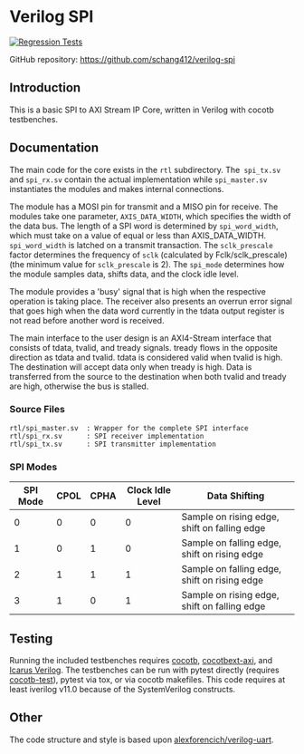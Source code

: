 # Verilog SPI

[![Regression Tests](https://github.com/schang412/verilog-spi/actions/workflows/regression-tests.yml/badge.svg)](https://github.com/schang412/verilog-spi/actions/workflows/regression-tests.yml)

GitHub repository: https://github.com/schang412/verilog-spi

## Introduction

This is a basic SPI to AXI Stream IP Core, written in Verilog with cocotb testbenches.

## Documentation

The main code for the core exists in the `rtl` subdirectory. The` spi_tx.sv` and `spi_rx.sv` contain the actual implementation while `spi_master.sv` instantiates the modules and makes internal connections.

The module has a MOSI pin for transmit and a MISO pin for receive. The modules take one parameter, `AXIS_DATA_WIDTH`, which specifies the width of the data bus. The length of a SPI word is determined by `spi_word_width`, which must take on a value of equal or less than AXIS_DATA_WIDTH. `spi_word_width` is latched on a transmit transaction. The `sclk_prescale` factor determines the frequency of `sclk` (calculated by Fclk/sclk_prescale) (the minimum value for `sclk_prescale` is 2). The `spi_mode` determines how the module samples data, shifts data, and the clock idle level.

The module provides a 'busy' signal that is high when the respective operation is taking place. The receiver also presents an overrun error signal that goes high when the data word currently in the tdata output register is not read before another word is received.

The main interface to the user design is an AXI4-Stream interface that consists of tdata, tvalid, and tready signals. tready flows in the opposite direction as tdata and tvalid. tdata is considered valid when tvalid is high. The destination will accept data only when tready is high. Data is transferred from the source to the destination when both tvalid and tready are high, otherwise the bus is stalled.

### Source Files

```
rtl/spi_master.sv  : Wrapper for the complete SPI interface
rtl/spi_rx.sv      : SPI receiver implementation
rtl/spi_tx.sv      : SPI transmitter implementation
```

### SPI Modes

| SPI Mode | CPOL | CPHA | Clock Idle Level | Data Shifting                                |
| -------- | ---- | ---- | ---------------- | -------------------------------------------- |
| 0        | 0    | 0    | 0                | Sample on rising edge, shift on falling edge |
| 1        | 0    | 1    | 0                | Sample on falling edge, shift on rising edge |
| 2        | 1    | 1    | 1                | Sample on falling edge, shift on rising edge |
| 3        | 1    | 0    | 1                | Sample on rising edge, shift on falling edge |

## Testing

Running the included testbenches requires [cocotb](https://github.com/cocotb/cocotb), [cocotbext-axi](https://github.com/alexforencich/cocotbext-axi), and [Icarus Verilog](http://iverilog.icarus.com/).  The testbenches can be run with pytest directly (requires [cocotb-test](https://github.com/themperek/cocotb-test)), pytest via tox, or via cocotb makefiles. This code requires at least iverilog v11.0 because of the SystemVerilog constructs.

## Other

The code structure and style is based upon [alexforencich/verilog-uart](https://github.com/alexforencich/verilog-uart).


